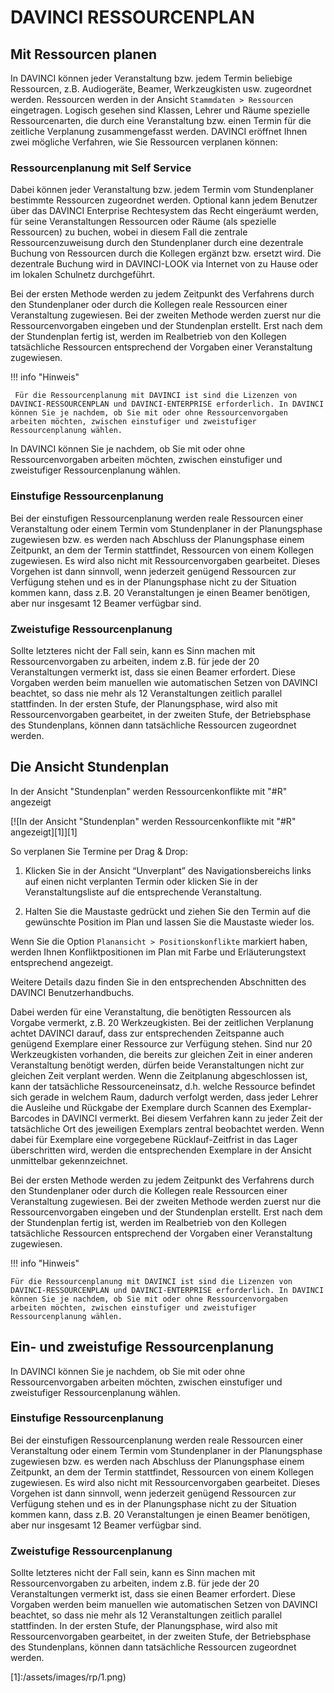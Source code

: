 # DAVINCI RESSOURCENPLAN

## Mit Ressourcen planen

  In DAVINCI können jeder Veranstaltung bzw. jedem Termin beliebige Ressourcen, z.B. Audiogeräte, Beamer, Werkzeugkisten usw. zugeordnet werden. Ressourcen werden in der Ansicht `Stammdaten > Ressourcen` eingetragen. Logisch gesehen sind Klassen, Lehrer und Räume spezielle Ressourcenarten, die durch eine Veranstaltung bzw. einen Termin für die zeitliche Verplanung zusammengefasst werden. DAVINCI eröffnet Ihnen zwei mögliche Verfahren, wie Sie Ressourcen verplanen können:

### Ressourcenplanung mit Self Service

   Dabei können jeder Veranstaltung bzw. jedem Termin vom Stundenplaner bestimmte Ressourcen zugeordnet werden. Optional kann jedem Benutzer über das DAVINCI Enterprise Rechtesystem das Recht eingeräumt werden, für seine Veranstaltungen Ressourcen oder Räume (als spezielle Ressourcen) zu buchen, wobei in diesem Fall die zentrale Ressourcenzuweisung durch den Stundenplaner durch eine dezentrale Buchung von Ressourcen durch die Kollegen ergänzt bzw. ersetzt wird. Die dezentrale Buchung wird in DAVINCI-LOOK via Internet von zu Hause oder im lokalen Schulnetz durchgeführt.

Bei der ersten Methode werden zu jedem Zeitpunkt des Verfahrens durch den Stundenplaner oder durch die Kollegen reale Ressourcen einer Veranstaltung zugewiesen. Bei der zweiten Methode werden zuerst nur die Ressourcenvorgaben eingeben und der Stundenplan erstellt. Erst nach dem der Stundenplan fertig ist, werden im Realbetrieb von den Kollegen tatsächliche Ressourcen entsprechend der Vorgaben einer Veranstaltung zugewiesen.

!!! info "Hinweis"

     Für die Ressourcenplanung mit DAVINCI ist sind die Lizenzen von DAVINCI-RESSOURCENPLAN und DAVINCI-ENTERPRISE erforderlich. In DAVINCI können Sie je nachdem, ob Sie mit oder ohne Ressourcenvorgaben arbeiten möchten, zwischen einstufiger und zweistufiger Ressourcenplanung wählen.

In DAVINCI können Sie je nachdem, ob Sie mit oder ohne Ressourcenvorgaben arbeiten möchten, zwischen einstufiger und zweistufiger Ressourcenplanung wählen.

### Einstufige Ressourcenplanung

Bei der einstufigen Ressourcenplanung werden reale Ressourcen einer Veranstaltung oder einem Termin vom Stundenplaner in der Planungsphase zugewiesen bzw. es werden nach Abschluss der Planungsphase einem Zeitpunkt, an dem der Termin stattfindet, Ressourcen von einem Kollegen zugewiesen. Es wird also nicht mit Ressourcenvorgaben gearbeitet. Dieses Vorgehen ist dann sinnvoll, wenn jederzeit genügend Ressourcen zur Verfügung stehen und es in der Planungsphase nicht zu der Situation kommen kann, dass z.B. 20 Veranstaltungen je einen Beamer benötigen, aber nur insgesamt 12 Beamer verfügbar sind.

### Zweistufige Ressourcenplanung

Sollte letzteres nicht der Fall sein, kann es Sinn machen mit Ressourcenvorgaben zu arbeiten, indem z.B. für jede der 20 Veranstaltungen vermerkt ist, dass sie einen Beamer erfordert. Diese Vorgaben werden beim manuellen wie automatischen Setzen von DAVINCI beachtet, so dass nie mehr als 12 Veranstaltungen zeitlich parallel stattfinden. In der ersten Stufe, der Planungsphase, wird also mit Ressourcenvorgaben gearbeitet, in der zweiten Stufe, der Betriebsphase des Stundenplans, können dann tatsächliche Ressourcen zugeordnet werden.

## Die Ansicht Stundenplan

In der Ansicht "Stundenplan" werden Ressourcenkonflikte mit "#R" angezeigt

[![In der Ansicht "Stundenplan" werden Ressourcenkonflikte mit "#R" angezeigt][1]][1] 

So verplanen Sie Termine per Drag & Drop:

1. Klicken Sie in der Ansicht “Unverplant” des Navigationsbereichs links auf einen nicht verplanten Termin oder klicken Sie in der Veranstaltungsliste auf die entsprechende Veranstaltung.

2. Halten Sie die Maustaste gedrückt und ziehen Sie den Termin auf die gewünschte Position im Plan und lassen Sie die Maustaste wieder los.

Wenn Sie die Option `Planansicht > Positionskonflikte` markiert haben, werden Ihnen Konfliktpositionen im Plan mit Farbe und Erläuterungstext entsprechend angezeigt.

Weitere Details dazu finden Sie in den entsprechenden Abschnitten des DAVINCI Benutzerhandbuchs.

   Dabei werden für eine Veranstaltung, die benötigten Ressourcen als Vorgabe vermerkt, z.B. 20 Werkzeugkisten. Bei der zeitlichen Verplanung achtet DAVINCI darauf, dass zur entsprechenden Zeitspanne auch genügend Exemplare einer Ressource zur Verfügung stehen. Sind nur 20 Werkzeugkisten vorhanden, die bereits zur gleichen Zeit in einer anderen Veranstaltung benötigt werden, dürfen beide Veranstaltungen nicht zur gleichen Zeit verplant werden. Wenn die Zeitplanung abgeschlossen ist, kann der tatsächliche Ressourceneinsatz, d.h. welche Ressource befindet sich gerade in welchem Raum, dadurch verfolgt werden, dass jeder Lehrer die Ausleihe und Rückgabe der Exemplare durch Scannen des Exemplar-Barcodes in DAVINCI vermerkt. Bei diesem Verfahren kann zu jeder Zeit der tatsächliche Ort des jeweiligen Exemplars zentral beobachtet werden. Wenn dabei für Exemplare eine vorgegebene Rücklauf-Zeitfrist in das Lager überschritten wird, werden die entsprechenden Exemplare in der Ansicht unmittelbar gekennzeichnet.

Bei der ersten Methode werden zu jedem Zeitpunkt des Verfahrens durch den Stundenplaner oder durch die Kollegen reale Ressourcen einer Veranstaltung zugewiesen. Bei der zweiten Methode werden zuerst nur die Ressourcenvorgaben eingeben und der Stundenplan erstellt. Erst nach dem der Stundenplan fertig ist, werden im Realbetrieb von den Kollegen tatsächliche Ressourcen entsprechend der Vorgaben einer Veranstaltung zugewiesen.

!!! info "Hinweis"

    Für die Ressourcenplanung mit DAVINCI ist sind die Lizenzen von DAVINCI-RESSOURCENPLAN und DAVINCI-ENTERPRISE erforderlich. In DAVINCI können Sie je nachdem, ob Sie mit oder ohne Ressourcenvorgaben arbeiten möchten, zwischen einstufiger und zweistufiger Ressourcenplanung wählen.

## Ein- und zweistufige Ressourcenplanung

In DAVINCI können Sie je nachdem, ob Sie mit oder ohne Ressourcenvorgaben arbeiten möchten, zwischen einstufiger und zweistufiger Ressourcenplanung wählen.

### Einstufige Ressourcenplanung

Bei der einstufigen Ressourcenplanung werden reale Ressourcen einer Veranstaltung oder einem Termin vom Stundenplaner in der Planungsphase zugewiesen bzw. es werden nach Abschluss der Planungsphase einem Zeitpunkt, an dem der Termin stattfindet, Ressourcen von einem Kollegen zugewiesen. Es wird also nicht mit Ressourcenvorgaben gearbeitet. Dieses Vorgehen ist dann sinnvoll, wenn jederzeit genügend Ressourcen zur Verfügung stehen und es in der Planungsphase nicht zu der Situation kommen kann, dass z.B. 20 Veranstaltungen je einen Beamer benötigen, aber nur insgesamt 12 Beamer verfügbar sind.

### Zweistufige Ressourcenplanung

Sollte letzteres nicht der Fall sein, kann es Sinn machen mit Ressourcenvorgaben zu arbeiten, indem z.B. für jede der 20 Veranstaltungen vermerkt ist, dass sie einen Beamer erfordert. Diese Vorgaben werden beim manuellen wie automatischen Setzen von DAVINCI beachtet, so dass nie mehr als 12 Veranstaltungen zeitlich parallel stattfinden. In der ersten Stufe, der Planungsphase, wird also mit Ressourcenvorgaben gearbeitet, in der zweiten Stufe, der Betriebsphase des Stundenplans, können dann tatsächliche Ressourcen zugeordnet werden.

[1]:/assets/images/rp/1.png)